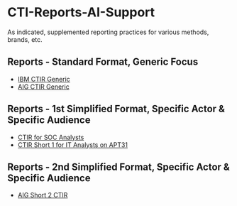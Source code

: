 # CTI-Reports-AI-Support
As indicated, supplemented reporting practices for various methods, brands, etc.

## Reports - Standard Format, Generic Focus
+ [IBM CTIR Generic](IBM-CTIR-Generic) <br />
+ [AIG CTIR Generic](AIG-CTIR-Generic) <br />

## Reports - 1st Simplified Format, Specific Actor & Specific Audience
+ [CTIR for SOC Analysts](CTIR-for-SOC-Analysts-APT31)
+ [CTIR Short 1 for IT Analysts on APT31](CTIR-Short-1-for-IT-Analysts-on-APT31)

## Reports - 2nd Simplified Format, Specific Actor & Specific Audience
+ [AIG Short 2 CTIR](AIG-Short-2-CTIR)
